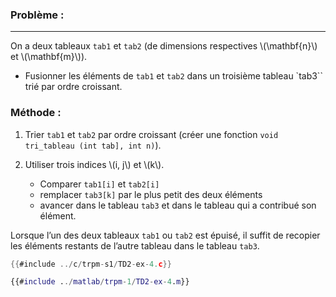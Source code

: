 ### Problème :
---------------

On a deux tableaux `tab1` et `tab2` (de dimensions respectives \\(\mathbf{n}\\) et \\(\mathbf{m}\\)).

- Fusionner les éléments de `tab1` et `tab2` dans un troisième tableau `tab3`` trié par ordre croissant.

### Méthode :

1. Trier `tab1` et `tab2` par ordre croissant (créer une fonction `void tri_tableau (int tab], int n)`).

2. Utiliser trois indices \\(i, j\\) et \\(k\\).

    - Comparer `tab1[i]` et `tab2[i]`
    - remplacer `tab3[k]` par le plus petit des deux éléments
    - avancer dans le tableau `tab3` et dans le tableau qui a contribué son élément.

Lorsque l’un des deux tableaux `tab1` ou `tab2` est épuisé, il suffit de recopier les éléments restants de l’autre tableau dans le tableau `tab3`.


<div class="tabbed-blocks">


```c
{{#include ../c/trpm-s1/TD2-ex-4.c}}
```

```matlab
{{#include ../matlab/trpm-1/TD2-ex-4.m}}
```

</div>
